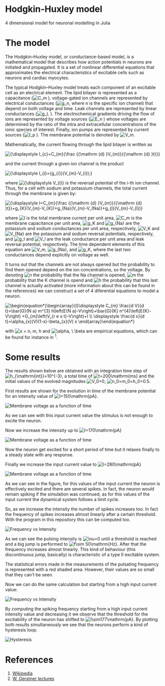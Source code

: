 # Hodgkin-Huxley model
4 dimensional model for neuronal modelling in Julia

# The model

The Hodgkin–Huxley model, or conductance-based model, is a mathematical model that describes how action potentials in neurons are initiated and propagated. It is a set of nonlinear differential equations that approximates the electrical characteristics of excitable cells such as neurons and cardiac myocytes. 

The typical Hodgkin–Huxley model treats each component of an excitable cell as an electrical element. The lipid bilayer is represented as a capacitance (![C_m](https://render.githubusercontent.com/render/math?math=C_m)
), voltage-gated ion channels are represented by electrical conductances (![g_n](https://render.githubusercontent.com/render/math?math=g_n), where n is the specific ion channel) that depend on both voltage and time. Leak channels are represented by linear conductances (![g_L](https://render.githubusercontent.com/render/math?math=g_L)
). The electrochemical gradients driving the flow of ions are represented by voltage sources (![E_n](https://render.githubusercontent.com/render/math?math=E_n)
) whose voltages are determined by the ratio of the intra and extracellular concentrations of the ionic species of interest. Finally, ion pumps are represented by current sources (![I_p](https://render.githubusercontent.com/render/math?math=I_p)
). The membrane potential is denoted by ![V_m](https://render.githubusercontent.com/render/math?math=V_m).

Mathematically, the current flowing through the lipid bilayer is written as

![{\displaystyle I_{c}=C_{m}{\frac {{\mathrm {d} }V_{m}}{{\mathrm {d} }t}}}](https://render.githubusercontent.com/render/math?math=%7B%5Cdisplaystyle%20I_%7Bc%7D%3DC_%7Bm%7D%7B%5Cfrac%20%7B%7B%5Cmathrm%20%7Bd%7D%20%7DV_%7Bm%7D%7D%7B%7B%5Cmathrm%20%7Bd%7D%20%7Dt%7D%7D%7D)

and the current through a given ion channel is the product

![{\displaystyle I_{i}={g_{i}}(V_{m}-V_{i})\;}](https://render.githubusercontent.com/render/math?math=%7B%5Cdisplaystyle%20I_%7Bi%7D%3D%7Bg_%7Bi%7D%7D(V_%7Bm%7D-V_%7Bi%7D)%5C%3B%7D)

where ![{\displaystyle V_{i}}](https://render.githubusercontent.com/render/math?math=%7B%5Cdisplaystyle%20V_%7Bi%7D%7D)
 is the reversal potential of the i-th ion channel. Thus, for a cell with sodium and potassium channels, the total current through the membrane is given by:

![{\displaystyle I=C_{m}{\frac {{\mathrm {d} }V_{m}}{{\mathrm {d} }t}}+g_{K}(V_{m}-V_{K})+g_{Na}(V_{m}-V_{Na})+g_{l}(V_{m}-V_{l})}](https://render.githubusercontent.com/render/math?math=%7B%5Cdisplaystyle%20I%3DC_%7Bm%7D%7B%5Cfrac%20%7B%7B%5Cmathrm%20%7Bd%7D%20%7DV_%7Bm%7D%7D%7B%7B%5Cmathrm%20%7Bd%7D%20%7Dt%7D%7D%2Bg_%7BK%7D(V_%7Bm%7D-V_%7BK%7D)%2Bg_%7BNa%7D(V_%7Bm%7D-V_%7BNa%7D)%2Bg_%7Bl%7D(V_%7Bm%7D-V_%7Bl%7D)%7D)

where ![I](https://render.githubusercontent.com/render/math?math=I) is the total membrane current per unit area, ![C_m](https://render.githubusercontent.com/render/math?math=C_m) is the membrane capacitance per unit area, ![g_K](https://render.githubusercontent.com/render/math?math=g_K) and ![g_{Na}](https://render.githubusercontent.com/render/math?math=g_%7BNa%7D) are the potassium and sodium conductances per unit area, respectively, ![V_K](https://render.githubusercontent.com/render/math?math=V_K) and ![V_{Na}](https://render.githubusercontent.com/render/math?math=V_%7BNa%7D) are the potassium and sodium reversal potentials, respectively, and ![g_l](https://render.githubusercontent.com/render/math?math=g_l) and ![V_l](https://render.githubusercontent.com/render/math?math=V_l) are the leak conductance per unit area and leak reversal potential, respectively. The time dependent elements of this equation are ![V_m](https://render.githubusercontent.com/render/math?math=V_m), ![g_{Na}](https://render.githubusercontent.com/render/math?math=g_%7BNa%7D), and ![g_K](https://render.githubusercontent.com/render/math?math=g_K), where the last two conductances depend explicitly on voltage as well.

It turns out that the channels are not always opened but the probability to find them opened depend on the ion concentrations, so the voltage. By denoting ![n](https://render.githubusercontent.com/render/math?math=n) the probability that the Na channel is opened, ![m](https://render.githubusercontent.com/render/math?math=m) the probability that the K channel is opend and ![h](https://render.githubusercontent.com/render/math?math=h) the probability that this last channel is actually activated (more information about this can be found in the references) we can construct a set of 4 diferential equations to model a neuron.

![\begin{equation*}\begin{array}{l}\displaystyle C_{m} \frac{d V}{d t}=\bar{G}_{N a} m^{3} h\left(E_{N a}-V\right)+\bar{G}_{K} n^{4}\left(E_{K}-V\right) +G_{m}\left(V_{r e s t}-V\right)+I \\\\  \displaystyle \frac{d x}{d t}=\alpha_{x}(V)(1-x)-\beta_{x}(V) x \end{array}\end{equation*}](https://render.githubusercontent.com/render/math?math=%5Cbegin%7Bequation*%7D%5Cbegin%7Barray%7D%7Bl%7D%5Cdisplaystyle%20C_%7Bm%7D%20%5Cfrac%7Bd%20V%7D%7Bd%20t%7D%3D%5Cbar%7BG%7D_%7BN%20a%7D%20m%5E%7B3%7D%20h%5Cleft(E_%7BN%20a%7D-V%5Cright)%2B%5Cbar%7BG%7D_%7BK%7D%20n%5E%7B4%7D%5Cleft(E_%7BK%7D-V%5Cright)%20%2BG_%7Bm%7D%5Cleft(V_%7Br%20e%20s%20t%7D-V%5Cright)%2BI%20%5C%5C%5C%5C%20%20%5Cdisplaystyle%20%5Cfrac%7Bd%20x%7D%7Bd%20t%7D%3D%5Calpha_%7Bx%7D(V)(1-x)-%5Cbeta_%7Bx%7D(V)%20x%20%5Cend%7Barray%7D%5Cend%7Bequation*%7D)

with ![x = n, m, h](https://render.githubusercontent.com/render/math?math=x%20%3D%20n%2C%20m%2C%20h) and ![\alpha, \ \beta](https://render.githubusercontent.com/render/math?math=%5Calpha%2C%20%5C%20%5Cbeta) are empirical equations, which can be found for instance in <sup>1</sup>.

# Some results

The results shown below are obtained with an integration time step of ![h_{\mathrm{int}}=10^{-3}](https://render.githubusercontent.com/render/math?math=h_%7B%5Cmathrm%7Bint%7D%7D%3D10%5E%7B-3%7D), a total time of ![t=200\mathrm{ms}](https://render.githubusercontent.com/render/math?math=t%3D200%5Cmathrm%7Bms%7D) and the initial values of the evolved magnitudes ![V_0=0](https://render.githubusercontent.com/render/math?math=V_0%3D0), ![n_0=m_0=h_0=0.5](https://render.githubusercontent.com/render/math?math=n_0%3Dm_0%3Dh_0%3D0.5). 

First results are shown for the evolution in time of the membrane potential for an intensity value of ![I=150\mathrm{pA}](https://render.githubusercontent.com/render/math?math=I%3D150%5Cmathrm%7BpA%7D).

![Membrane voltage as a function of time](Results/V_t_150.png)

As we can see with this input current value the stimulus is not enough to excite the neuron.

Now we increase the intensity up to ![I=170\mathrm{pA}](https://render.githubusercontent.com/render/math?math=I%3D170%5Cmathrm%7BpA%7D)

![Membrane voltage as a function of time](Results/V_t_170.png)

Now the neuron get excited for a short period of time but it relaxes finally to a steady state with any response.

Finally we increase the input current value to ![I=280\mathrm{pA}](https://render.githubusercontent.com/render/math?math=I%3D280%5Cmathrm%7BpA%7D)

![Membrane voltage as a function of time](Results/V_t_280.png)

As we can see in the figure, for this values of the input current the neuron is effectively excited and there are several spikes. In fact, the neuron would remain spiking if the simulation was continued, as for this values of the input current the dynamical system follows a limit cycle.

So, as we increase the intensity the number of spikes increases too. In fact the frequency of spikes increases almost linearly after a certain threshold. With the program in this repository this can be computed too.

![Frequency vs Intensity](Results/freq_150_350.png)

As we can see the pulsing intensity is ![\nu=0](https://render.githubusercontent.com/render/math?math=%5Cnu%3D0) until a threshold is reached and a big jump is performed to ![f\sim 50\mathrm{Hz}](https://render.githubusercontent.com/render/math?math=f%5Csim%2050%5Cmathrm%7BHz%7D). After that the frequency increases almost linearly. This kind of behaviour (this discontinuous jump, basically) is characteristic of a type II excitable system.
        
The statistical errors made in the measurements of the pulsating frequency is represented with a red shaded area. However, their values are so small that they can't be seen.

Now we can do the same calculation but starting from a high input current value:

![Frequency vs Intensity](Results/Freq_350_150.png)

By computing the spiking frequency starting from a high input current intensity value and decreasing it we observe that the threshold for the excitability of the neuron has shifted to ![I\sim177\mathrm{pA}](https://render.githubusercontent.com/render/math?math=I%5Csim177%5Cmathrm%7BpA%7D). By plotting both results simultaneously we see that the neurons perform a kind of hysteresis loop.

![Hysteresis](Results/Histeresis.png)

# References
1. [Wikipedia](https://en.wikipedia.org/wiki/Hodgkin%E2%80%93Huxley_model)
2. [W. Gerstner lectures](https://icwww.epfl.ch/~gerstner/VideoLecturesGerstner.html)

